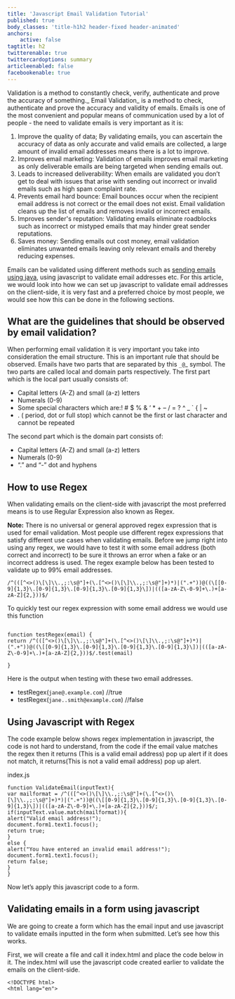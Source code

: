 ```yaml
---
title: 'Javascript Email Validation Tutorial'
published: true
body_classes: 'title-h1h2 header-fixed header-animated'
anchors:
    active: false
tagtitle: h2
twitterenable: true
twittercardoptions: summary
articleenabled: false
facebookenable: true
---
```


Validation is a method to constantly check, verify, authenticate and prove the accuracy of something._ Email Validation_ is a method to check, authenticate and prove the accuracy and validity of emails. Emails is one of the most convenient and popular means of communication used by a lot of people - the need to validate emails is very important as it is: 
1. Improve the quality of data; By validating emails, you can ascertain the accuracy of data as only accurate and valid emails are collected, a large amount of invalid email addresses means there is a lot to improve.
2. Improves email marketing: Validation of emails improves email marketing as only deliverable emails are being targeted when sending emails out.
3. Leads to increased deliverability: When emails are validated you don’t get to deal with issues that arise with sending out incorrect or invalid emails such as high spam complaint rate.
4. Prevents email hard bounce: Email bounces occur when the recipient email address is not correct or the email does not exist. Email validation cleans up the list of emails and removes invalid or incorrect emails.
5. Improves sender's reputation: Validating emails eliminate roadblocks such as incorrect or mistyped emails that may hinder great sender reputations.
6. Saves money: Sending emails out cost money, email validation eliminates unwanted emails leaving only relevant emails and thereby reducing expenses.

Emails can be validated using different methods such as [sending emails using java][java], using javascript to validate email addresses etc. 
 For this article, we would look into how we can set up javascript to validate email addresses on the client-side, it is very fast and a preferred choice by most people, we would see how this can be done in the following sections.
 
## What are the guidelines that should be observed by email validation?
When performing email validation it is very important you take into consideration the email structure. This is an important rule that should be observed. Emails have two parts that are separated by this `_@`_ symbol. The two parts are called local and domain parts respectively. 
The first part which is the local part usually consists of:
* Capital letters (A-Z) and small (a-z) letters
* Numerals (0-9)
* Some special characters which are:! # $ % & ‘ * + – / = ? ^ _ ` { | ~
* . ( period, dot or full stop) which cannot be the first or last character and cannot be repeated

The second part which is the domain part consists of:
* Capital letters (A-Z) and small (a-z) letters
* Numerals (0-9)
* “.” and “-” dot and hyphens

##  How to use Regex
When validating emails on the client-side with javascript the most preferred means is to use Regular Expression also known as Regex. 

**Note:** There is no universal or general approved regex expression that is used for email validation. Most people use different regex expressions that satisfy different use cases when validating emails. 
Before we jump right into using any regex, we would have to test it with some email address (both correct and incorrect) to be sure it throws an error when a fake or an incorrect address is used. The regex example below has been tested to validate up to 99% email addresses. 

```	
/^(([^<>()\[\]\\.,;:\s@"]+(\.[^<>()\[\]\\.,;:\s@"]+)*)|(".+"))@((\[[0-9]{1,3}\.[0-9]{1,3}\.[0-9]{1,3}\.[0-9]{1,3}\])|(([a-zA-Z\-0-9]+\.)+[a-zA-Z]{2,}))$/
```
To quickly test our regex expression with some email address we would use this function

```

function testRegex(email) {
return /^(([^<>()\[\]\\.,;:\s@"]+(\.[^<>()\[\]\\.,;:\s@"]+)*)|(".+"))@((\[[0-9]{1,3}\.[0-9]{1,3}\.[0-9]{1,3}\.[0-9]{1,3}\])|(([a-zA-Z\-0-9]+\.)+[a-zA-Z]{2,}))$/.test(email)
 
}
```

Here is the output when testing with these two email addresses. 

* testRegex(`jane@.example.com`) //true
* testRegex(`jane..smith@example.com`)  //false


## Using Javascript with Regex
The code example below shows regex implementation in javascript, the code is not hard to understand, from the code if the email value matches the regex then it returns (This is a valid email address) pop up alert if it does not match, it returns(This is not a valid email address) pop up alert.

index.js
```
function ValidateEmail(inputText){
var mailformat = /^(([^<>()\[\]\\.,;:\s@"]+(\.[^<>()\[\]\\.,;:\s@"]+)*)|(".+"))@((\[[0-9]{1,3}\.[0-9]{1,3}\.[0-9]{1,3}\.[0-9]{1,3}\])|(([a-zA-Z\-0-9]+\.)+[a-zA-Z]{2,}))$/;
if(inputText.value.match(mailformat)){
alert("Valid email address!");
document.form1.text1.focus();
return true;
}
else {
alert("You have entered an invalid email address!");
document.form1.text1.focus();
return false;
}
}
```
Now let’s apply this javascript code to a form.

## Validating emails in a form using javascript
We are going to create a form which has the email input and use javascript to validate emails inputted in the form when submitted. Let’s see how this works.

First, we will create a file and call it index.html and place the code below in it. The index.html will use the javascript code created earlier to validate the emails on the client-side.

```
<!DOCTYPE html>
<html lang="en">
```



[java]: <https://blog.mailtrap.io/sending-email-using-java/>